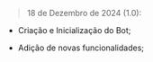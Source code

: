> 18 de Dezembro de 2024 (1.0):

  - Criação e Inicialização do Bot;
  
  - Adição de novas funcionalidades;
